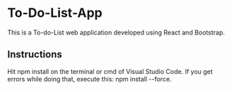 # To-Do-List-App

This is a To-do-List web application developed using React and Bootstrap. 

## Instructions

Hit npm install on the terminal or cmd of Visual Studio Code. If you get errors while doing that, execute this: npm install --force.
